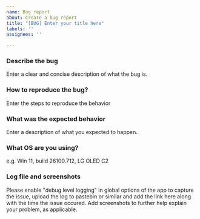 ```yaml
---
name: Bug report
about: Create a bug report
title: "[BUG] Enter your title here"
labels: ''
assignees: ''

---
```


### Describe the bug

Enter a clear and concise description of what the bug is.

### How to reproduce the bug?

Enter the steps to reproduce the behavior

### What was the expected behavior

Enter a description of what you expected to happen.

### What OS are you using?

e.g. Win 11, build 26100.712, LG OLED C2

### Log file and screenshots

Please enable "debug level logging" in global options of the app to capture the issue, upload the log to pastebin or similar and add the link here along with the time the issue occured. Add screenshots to further help explain your problem, as applicable.
